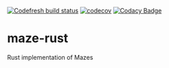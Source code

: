 [![Codefresh build status]( https://g.codefresh.io/api/badges/pipeline/bluegecko/bluegecko%2Fmaze-rust?type=cf-1&key=eyJhbGciOiJIUzI1NiJ9.NjA1Mzg0MzU3ZGQ5ZTU3MGMyNTA4MzI1.FYF2ZoIMMF_lwlmn6GeJdz-HkkI8F9MuWu-60kCj4eU)]( https://g.codefresh.io/pipelines/edit/new/builds?id=605384ee1cd0cbb61536e688&pipeline=maze-rust&projects=bluegecko&projectId=6053846c2bf0d1f5d3ddc6aa)
[![codecov](https://codecov.io/gh/caveman-frak/maze-rust/branch/develop/graph/badge.svg?token=7KTW9K0UNT)](https://codecov.io/gh/caveman-frak/maze-rust)
[![Codacy Badge](https://app.codacy.com/project/badge/Grade/53599cb68b2f4eb4ad28275c5ecfd429)](https://www.codacy.com/gh/caveman-frak/maze-rust/dashboard?utm_source=github.com&amp;utm_medium=referral&amp;utm_content=caveman-frak/maze-rust&amp;utm_campaign=Badge_Grade)

# maze-rust
Rust implementation of Mazes
